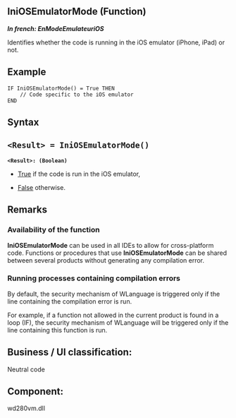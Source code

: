 


## IniOSEmulatorMode (Function)

***In french: EnModeEmulateuriOS***



<a name="XUse"></a>
<a name="Use"></a>
<a name="description"></a>
Identifies whether the code is running in the iOS emulator (iPhone, iPad) or not. 


<a name="Example1"></a>
<a name="sample_code"></a>

## Example


```wl
IF IniOSEmulatorMode() = True THEN
	// Code specific to the iOS emulator
END
```

<a name="XSYNTAX"></a>

## Syntax
<a name="SYNTAX1"></a>

`<Result> = IniOSEmulatorMode()`
---

**`<Result>: (Boolean)`**



- <u><u><u><u>True</u></u></u></u> if the code is run in the iOS emulator, 

- <u><u><u><u>False</u></u></u></u> otherwise.










<a name="NOTE0"></a>
<a name="NOTE0_1"></a>

## Remarks


### Availability of the function
<a name="availability_the_function_ELTPARAGRAPHE000212"></a>

**IniOSEmulatorMode** can be used in all IDEs to allow for cross-platform code. Functions or procedures that use **IniOSEmulatorMode** can be shared between several products without generating any compilation error.
<a name="NOTE0_2"></a>


### Running processes containing compilation errors
<a name="running_processes_containing_compilation_errors_ELTPARAGRAPHE000226"></a>

By default, the security mechanism of WLanguage is triggered only if the line containing the compilation error is run.

For example, if a function not allowed in the current product is found in a loop (IF), the security mechanism of WLanguage will be triggered only if the line containing this function is run.

<a name="XComponent"></a>

## Business / UI classification:
Neutral code
## Component:
wd280vm.dll
